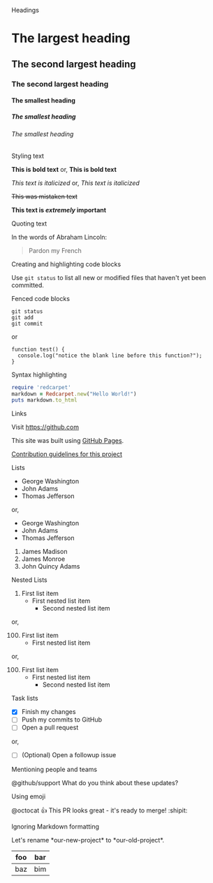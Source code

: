 Headings
# The largest heading
## The second largest heading
### The second largest heading
#### The smallest heading
##### The smallest heading
###### The smallest heading

Styling text

**This is bold text** or, __This is bold text__

*This text is italicized* or, _This text is italicized_

~~This was mistaken text~~

**This text is _extremely_ important**

Quoting text

In the words of Abraham Lincoln:

> Pardon my French

Creating and highlighting code blocks

Use `git status` to list all new or modified files that haven't yet been committed.

Fenced code blocks
```
git status
git add
git commit
```

or

```
function test() {
  console.log("notice the blank line before this function?");
}
```

Syntax highlighting
```ruby
require 'redcarpet'
markdown = Redcarpet.new("Hello World!")
puts markdown.to_html
```

Links

Visit https://github.com

This site was built using [GitHub Pages](https://pages.github.com/).

[Contribution guidelines for this project](docs/CONTRIBUTING.md)

Lists

- George Washington
- John Adams
- Thomas Jefferson

or,

- George Washington
- John Adams
- Thomas Jefferson

1. James Madison
2. James Monroe
3. John Quincy Adams

Nested Lists

1. First list item
   - First nested list item
     - Second nested list item

or,

100. First list item
     - First nested list item

or,

100. First list item
     - First nested list item
       - Second nested list item

Task lists

- [x] Finish my changes
- [ ] Push my commits to GitHub
- [ ] Open a pull request

or,

- [ ] \(Optional) Open a followup issue

Mentioning people and teams

@github/support What do you think about these updates?

Using emoji

@octocat :+1: This PR looks great - it's ready to merge! :shipit:

Ignoring Markdown formatting

Let's rename \*our-new-project\* to \*our-old-project\*.

| foo | bar |
| --- | --- |
| baz | bim |
